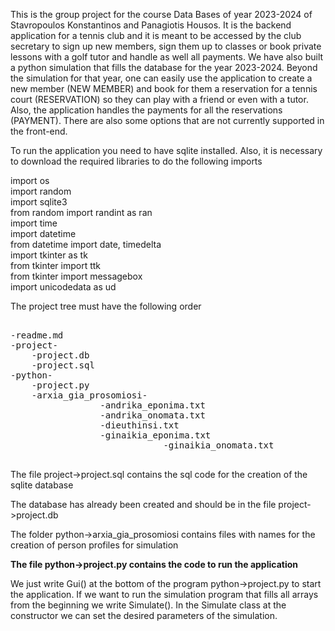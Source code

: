 This is the group project for the course Data Bases of year 2023-2024 of Stavropoulos Konstantinos and Panagiotis Housos.
It is the backend application for a tennis club and it is meant to be accessed by the club secretary to sign up new members,
sign them up to classes or book private lessons with a golf tutor and handle as well all payments. We have also built a python simulation that fills
the database for the year 2023-2024. Beyond the simulation for that year, one can easily use the application to create a new member (NEW MEMBER)
and book for them a reservation for a tennis court (RESERVATION) so they can play with a friend or even with a tutor. Also, the application handles
the payments for all the reservations (PAYMENT). There are also some options that are not currently supported in the front-end.

To run the application you need to have sqlite installed. Also, it is necessary to download the required libraries to do the following imports

import os</br>
import random</br>
import sqlite3</br>
from random import randint as ran</br>
import time</br>
import datetime</br>
from datetime import date, timedelta</br>
import tkinter as tk</br>
from tkinter import ttk</br>
from tkinter import messagebox</br>
import unicodedata as ud</br>

The project tree must have the following order


<pre>

-readme.md
-project-
	-project.db
	-project.sql
-python-
	-project.py
	-arxia_gia_prosomiosi-
			     -andrika_eponima.txt
			     -andrika_onomata.txt
			     -dieuthinsi.txt
			     -ginaikia_eponima.txt
                             -ginaikia_onomata.txt

</pre>
The file project->project.sql contains the sql code for the creation of the sqlite database

The database has already been created and should be in the file
project->project.db

The folder python->arxia_gia_prosomiosi contains files with names for the creation of person profiles for simulation

**The file python->project.py contains the code to run the application**

We just write Gui() at the bottom of the program python->project.py
to start the application. If we want to run the simulation program that
fills all arrays from the beginning we write Simulate(). In the Simulate class at the
constructor we can set the desired parameters of the simulation.


